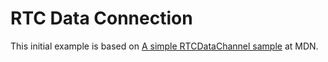 # RTC Data Connection

This initial example is based on [A simple RTCDataChannel sample](https://developer.mozilla.org/en-US/docs/Web/API/WebRTC_API/Simple_RTCDataChannel_sample) at MDN.

